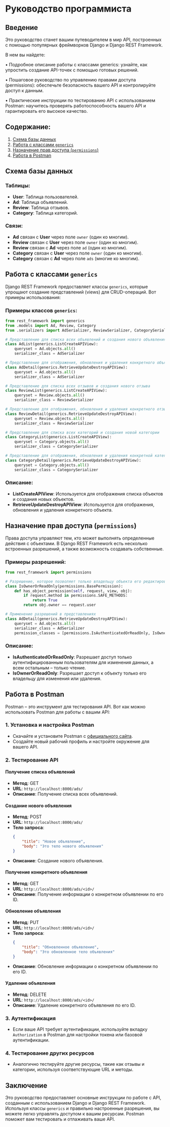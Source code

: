 # Руководство программиста

## Введение

Это руководство станет вашим путеводителем в мир API, построенных с помощью популярных фреймворков Django и Django REST Framework. 

В нем вы найдете:

• Подробное описание работы с классами generics: узнайте, как упростить создание API-точек с помощью готовых решений. 

• Пошаговое руководство по управлению правами доступа (permissions): обеспечьте безопасность вашего API и контролируйте доступ к данным.

• Практические инструкции по тестированию API с использованием Postman: научитесь проверять работоспособность вашего API и гарантировать его высокое качество.

## Содержание:

1. [Схема базы данных](#схема-базы-данных)
2. [Работа с классами `generics`](#работа-с-классами-generics)
3. [Назначение прав доступа (`permissions`)](#назначение-прав-доступа-permissions)
4. [Работа в Postman](#работа-в-postman)

## Схема базы данных

### Таблицы:
- **User**: Таблица пользователей.
- **Ad**: Таблица объявлений.
- **Review**: Таблица отзывов.
- **Category**: Таблица категорий.

### Связи:
- **Ad** связан с **User** через поле `owner` (один ко многим).
- **Review** связан с **User** через поле `owner` (один ко многим).
- **Review** связан с **Ad** через поле `ad` (один ко многим).
- **Category** связан с **User** через поле `owner` (один ко многим).
- **Category** связан с **Ad** через поле `ads` (многие ко многим).

## Работа с классами `generics`

Django REST Framework предоставляет классы `generics`, которые упрощают создание представлений (views) для CRUD-операций. Вот примеры использования:

### Примеры классов `generics`:

```python
from rest_framework import generics
from .models import Ad, Review, Category
from .serializers import AdSerializer, ReviewSerializer, CategorySerializer

# Представление для списка всех объявлений и создания нового объявления
class AdList(generics.ListCreateAPIView):
    queryset = Ad.objects.all()
    serializer_class = AdSerializer

# Представление для отображения, обновления и удаления конкретного объявления
class AdDetail(generics.RetrieveUpdateDestroyAPIView):
    queryset = Ad.objects.all()
    serializer_class = AdSerializer

# Представление для списка всех отзывов и создания нового отзыва
class ReviewList(generics.ListCreateAPIView):
    queryset = Review.objects.all()
    serializer_class = ReviewSerializer

# Представление для отображения, обновления и удаления конкретного отзыва
class ReviewDetail(generics.RetrieveUpdateDestroyAPIView):
    queryset = Review.objects.all()
    serializer_class = ReviewSerializer

# Представление для списка всех категорий и создания новой категории
class CategoryList(generics.ListCreateAPIView):
    queryset = Category.objects.all()
    serializer_class = CategorySerializer

# Представление для отображения, обновления и удаления конкретной категории
class CategoryDetail(generics.RetrieveUpdateDestroyAPIView):
    queryset = Category.objects.all()
    serializer_class = CategorySerializer
```

### Описание:
- **ListCreateAPIView**: Используется для отображения списка объектов и создания новых объектов.
- **RetrieveUpdateDestroyAPIView**: Используется для отображения, обновления и удаления конкретного объекта.

## Назначение прав доступа (`permissions`)

Права доступа управляют тем, кто может выполнять определенные действия с объектами. В Django REST Framework есть несколько встроенных разрешений, а также возможность создавать собственные.

### Примеры разрешений:

```python
from rest_framework import permissions

# Разрешение, которое позволяет только владельцу объекта его редактировать или удалять
class IsOwnerOrReadOnly(permissions.BasePermission):
    def has_object_permission(self, request, view, obj):
        if request.method in permissions.SAFE_METHODS:
            return True
        return obj.owner == request.user

# Применение разрешений в представлениях
class AdDetail(generics.RetrieveUpdateDestroyAPIView):
    queryset = Ad.objects.all()
    serializer_class = AdSerializer
    permission_classes = [permissions.IsAuthenticatedOrReadOnly, IsOwnerOrReadOnly]
```

### Описание:
- **IsAuthenticatedOrReadOnly**: Разрешает доступ только аутентифицированным пользователям для изменения данных, а всем остальным – только чтение.
- **IsOwnerOrReadOnly**: Разрешает доступ к объекту только его владельцу для изменения или удаления.

## Работа в Postman

Postman – это инструмент для тестирования API. Вот как можно использовать Postman для работы с вашим API:

### 1. Установка и настройка Postman
- Скачайте и установите Postman с [официального сайта](https://www.postman.com/downloads/).
- Создайте новый рабочий профиль и настройте окружение для вашего API.

### 2. Тестирование API

#### Получение списка объявлений
- **Метод**: GET
- **URL**: `http://localhost:8000/ads/`
- **Описание**: Получение списка всех объявлений.

#### Создание нового объявления
- **Метод**: POST
- **URL**: `http://localhost:8000/ads/`
- **Тело запроса**:
  ```json
  {
      "title": "Новое объявление",
      "body": "Это тело нового объявления"
  }
  ```
- **Описание**: Создание нового объявления.

#### Получение конкретного объявления
- **Метод**: GET
- **URL**: `http://localhost:8000/ads/<id>/`
- **Описание**: Получение информации о конкретном объявлении по его ID.

#### Обновление объявления
- **Метод**: PUT
- **URL**: `http://localhost:8000/ads/<id>/`
- **Тело запроса**:
  ```json
  {
      "title": "Обновленное объявление",
      "body": "Это обновленное тело объявления"
  }
  ```
- **Описание**: Обновление информации о конкретном объявлении по его ID.

#### Удаление объявления
- **Метод**: DELETE
- **URL**: `http://localhost:8000/ads/<id>/`
- **Описание**: Удаление конкретного объявления по его ID.

### 3. Аутентификация
- Если ваше API требует аутентификации, используйте вкладку `Authorization` в Postman для настройки токена или базовой аутентификации.

### 4. Тестирование других ресурсов
- Аналогично тестируйте другие ресурсы, такие как отзывы и категории, используя соответствующие URL и методы.

## Заключение

Это руководство предоставляет основные инструкции по работе с API, созданным с использованием Django и Django REST Framework. Используя классы `generics` и правильно настроенные разрешения, вы можете легко управлять доступом к вашим ресурсам. Postman поможет вам тестировать и отлаживать ваше API.

